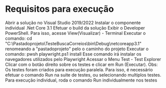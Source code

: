 # Requisitos para execução
 Abrir a solução no Visual Studio 2019/2022
 Instalar o componente individual .Net Core 3.1
 Efetuar o build da solução
 Exibir o Developer PowerShell. Para isso, acesse View(Visualizar) - Terminal
 Executar o comando: cd "C:\Pastadoprojeto\TesteBuscaCorreios\bin\Debug\netcoreapp3.1" 
 renomeando a "pastadoprojeto" pelo o caminho do projeto
 Executar o comando: pwsh playwright.ps1 install
 Esse comando irá instalar os navegadores utilizados pelo Playwright
 Acessar o Menu Test - Test Explorer
 Clicar com o botão direito sobre os testes e clicar em Run (Executar).
 Obs: Os testes foram criados para execução paralela. Para isso, é necessário efetuar o comando Run na suite de testes, 
 ou selecionando multiplos testes.
 Para execução individual, roda o comando Run individualmente nos testes


